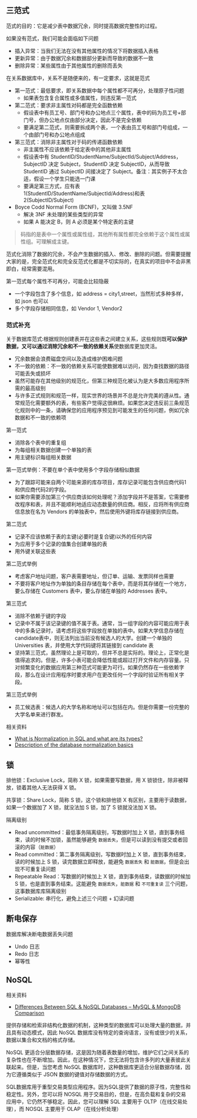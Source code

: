 ## 三范式
范式的目的：它是减少表中数据冗余，同时提高数据完整性的过程。

如果没有范式，我们可能会面临如下问题
* 插入异常：当我们无法在没有其他属性的情况下将数据插入表格
* 更新异常：由于数据冗余和数据部分更新而导致的数据不一致
* 删除异常：某些属性由于其他属性的删除而丢失

在关系数据库中，关系不是随便来的，有一定要求，这就是范式
* 第一范式：最低要求，即关系数据中每个属性都不可再分，处理原子性问题
  * 如果表包含复合属性或多值属性，则违反第一范式
* 第二范式：要求非主属性对码都是完全函数依赖
  * 假设表中有员工号、部门号和办公地点三个属性，表中的码为员工号+部门号，但办公地点仅由部分决定，因此不是完全依赖
  * 要满足第二范式，则需要拆成两个表，一个表由员工号和部门号组成，一个由部门号和办公地点组成
* 第三范式：消除非主属性对于码的传递函数依赖
  * 非主属性不应该依赖于给定表中的其他非主属性
  * 假设表中有 StudentID/StudentName/SubjectId/Subject/Address，SubjectID 决定 Subject，StudentID 决定 SubjectID，从而导致 StudentID 通过 SubjectID 间接决定了 Subject。备注：其实例子不太合适，假设一个学生只能选一门课
  * 要满足第三方式，应有表1(StudentID/StudentName/SubjectId/Address)和表2(SubjectID/Subject)
* Boyce Codd Normal Form (BCNF)，又叫做 3.5NF
  * 解决 3NF 未处理的某些类型的异常
  * 如果 A 能决定 B，则 A 必须是某个特定表的主键

> 码指的是表中一个属性或属性组，其他所有属性都完全依赖于这个属性或属性组。可理解成主键。

范式化消除了数据的冗余，不会产生数据的插入、修改、删除的问题。但需要提醒大家的是，完全范式化和完全反范式化都是不切实际的，在真实的项目中不会非黑即白，经常需要混用。

第一范式每个属性不可再分，可能会比较隐蔽
* 一个字段包含了多个信息，如 address = city1,street，当然形式多种多样，如 json 也可以
* 多个字段存储相同信息，如 Vendor 1, Vendor2

### 范式补充
关于数据库范式:根据规则创建表并在这些表之间建立关系，这些规则既**可以保护数据，又可以通过消除冗余和不一致的依赖关系**使数据库更加灵活。
* 冗余数据会浪费磁盘空间以及造成维护困难问题
* 不一致的依赖：不一致的依赖关系可能使数据难以访问，因为查找数据的路径可能丢失或损坏
* 虽然可能存在其他级别的规范化，但第三种规范化被认为是大多数应用程序所需的最高级别
* 与许多正式规则和规范一样，现实世界的场景并不总是允许完美的遵从性。通常规范化需要额外的表，有些客户觉得这很麻烦。如果您决定违反前三条规范化规则中的一条，请确保您的应用程序预见到可能发生的任何问题，例如冗余数据和不一致的依赖项

第一范式
* 消除各个表中的重复组
* 为每组相关数据创建一个单独的表
* 用主键标识每组相关数据

第一范式举例：不要在单个表中使用多个字段存储相似数据
* 为了跟踪可能来自两个可能来源的库存项目，库存记录可能包含供应商代码1和供应商代码2的字段。
* 如果你需要添加第三个供应商该如何处理呢？添加字段并不是答案，它需要修改程序和表，并且不能顺利地适应动态数量的供应商。相反，应将所有供应商信息放在名为 Vendors 的单独表中，然后使用外键将库存链接到供应商。

第二范式
* 记录不应该依赖于表的主键(必要时是复合键)以外的任何内容
* 为应用于多个记录的值集合创建单独的表
* 用外键关联这些表

第二范式举例
* 考虑客户地址问题，客户表需要地址，但订单、运输、发票同样也需要
* 不要将客户地址作为单独的条目存储在每个表中，而是将其存储在一个地方，要么存储在 Customers 表中，要么存储在单独的 Addresses 表中。

第三范式
* 消除不依赖于键的字段
* 记录中不属于该记录键的值不属于表。通常，当一组字段的内容可能应用于表中的多条记录时，请考虑将这些字段放在单独的表中。如果大学信息存储在candidate表中，则无法列出当前没有候选人的大学。创建一个单独的 Universities 表，并使用大学代码键将其链接到 candidate 表
* 坚持第三范式，虽然理论上是可取的，但并不总是实际的。理论上，正常化是值得追求的。但是，许多小表可能会降低性能或超过打开文件和内存容量。只对频繁变化的数据应用第三种范式可能更为可行。如果仍然存在一些依赖字段，那么在设计应用程序时要求用户在更改任何一个字段时验证所有相关字段。

第三范式举例
* 员工候选表：候选人的大学名称和地址可以包括在内。但是你需要一份完整的大学名单来进行群发。

相关资料
* [What is Normalization in SQL and what are its types?](https://www.edureka.co/blog/normalization-in-sql/)
* [Description of the database normalization basics](https://learn.microsoft.com/en-us/office/troubleshoot/access/database-normalization-description)

## 锁
排他锁：Exclusive Lock，简称 X 锁，如果需要写数据，用 X 锁锁住，除非被释放，锁着其他人无法获得 X 锁。

共享锁：Share Lock，简称 S 锁，这个锁和排他锁 X 有区别，主要用于读数据，如果一个数据加了 X 锁，就没法加 S 锁，加了 S 锁就没法加 X 锁。

隔离级别
* Read uncommitted：最低事务隔离级别，写数据时加上 X 锁，直到事务结束，读的时候不加锁，虽然能够避免 `数据丢失`，但是可以读到没有提交或者回滚的内容（`脏数据`）
* Read committed：第二事务隔离级别，写数据时加上 X 锁，直到事务结束，读的时候加上 S 锁，读完数据立即释放，能避免 `数据丢失` 和 `脏数据`，但是会出现不可重复读问题
* Repeatable Read：写数据的时候加上 X 锁，直到事务结束，读数据的时候加 S 锁，也是直到事务结束。这能避免 `数据丢失`，`脏数据` 和 `不可重复读` 三个问题，这事数据库库隔离级别
* Serializable: 串行化，避免上述三个问题 + 幻读问题

## 断电保存
数据库解决断电数据丢失问题
* Undo 日志
* Redo 日志
* 幂等性

## NoSQL
相关资料
* [Differences Between SQL & NoSQL Databases – MySQL & MongoDB Comparison](https://www.edureka.co/blog/sql-vs-nosql-db/)

提供存储和检索非结构化数据的机制，这种类型的数据库可以处理大量的数据，并且具有动态模式，因此 NoSQL 数据库没有特定的查询语言，没有或很少的关系，数据以集合和文档的格式存储。

NoSQL 更适合分层数据存储，这是因为随着表数量的增加，维护它们之间关系的复杂性也在不断增加。因此，在这种情况下，您无法将包含许多列的大量表彼此关联起来。但是，当您考虑 NoSQL 数据库时，这种数据库更适合分层数据存储，因为它遵循类似于 JSON 数据的键值对存储数据的方式。

SQL数据库用于重型交易类型应用程序。因为SQL提供了数据的原子性，完整性和稳定性。另外，您可以将 NOSQL 用于交易目的，但是，在高负载和复杂的交易应用中，它仍然不够稳定。因此，您可以理解 SQL 主要用于 OLTP（在线交易处理），而 NOSQL 主要用于 OLAP（在线分析处理）